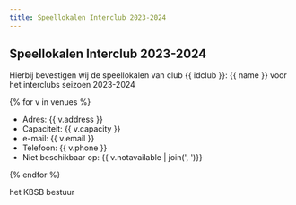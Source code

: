 ```yaml
---
title: Speellokalen Interclub 2023-2024
---
```

## Speellokalen Interclub 2023-2024

Hierbij bevestigen wij de speellokalen van club {{ idclub }}: {{ name }} voor het interclubs seizoen 2023-2024

{% for v in venues %}

 - Adres: {{ v.address }}
 - Capaciteit: {{ v.capacity }}
 - e-mail: {{ v.email }}
 - Telefoon: {{ v.phone }}
 - Niet beschikbaar op: {{ v.notavailable | join(', ')}}


{% endfor %}

het KBSB bestuur